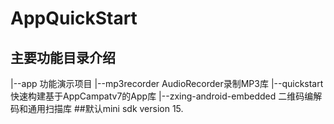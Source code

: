 # AppQuickStart
主要功能目录介绍
---
  |--app 功能演示项目
  |--mp3recorder AudioRecorder录制MP3库
  |--quickstart 快速构建基于AppCampatv7的App库
  |--zxing-android-embedded 二维码编解码和通用扫描库
##默认mini sdk version 15.
